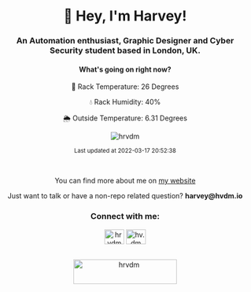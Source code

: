 <h1 align="center">👋 Hey, I'm Harvey!</h1>
<h3 align="center">An Automation enthusiast, Graphic Designer and Cyber Security student based in London, UK.</h3>
<h4 align="center">What's going on right now?</h4>
<p align="center">🧮 Rack Temperature: 26 Degrees</p>
<p align="center">💧 Rack Humidity: 40%</p>
<p align="center">🌦️ Outside Temperature: 6.31 Degrees</p>
<p align="center"> <img src="https://komarev.com/ghpvc/?username=hrvdm&label=Profile%20views&color=0e75b6&style=flat" alt="hrvdm" /> </p>
<p align="center"><sub>Last updated at 2022-03-17 20:52:38</sub></p>
<br>

<p align="center">You can find more about me on <a href="https://hvdm.io">my website</a></p>
<p align="center">Just want to talk or have a non-repo related question? <strong>harvey@hvdm.io</strong></p>

<div align="center">
<h3>Connect with me:</h3>
<a href="https://twitter.com/hrvdm" target="blank"><img align="center" src="https://raw.githubusercontent.com/rahuldkjain/github-profile-readme-generator/master/src/images/icons/Social/twitter.svg" alt="hrvdm" height="30" width="40" /></a>
<a href="https://instagram.com/hv.dm" target="blank"><img align="center" src="https://raw.githubusercontent.com/rahuldkjain/github-profile-readme-generator/master/src/images/icons/Social/instagram.svg" alt="hv.dm" height="30" width="40" /></a>
</div><br>
<p align="center"><a href="https://www.buymeacoffee.com/hrvdm"> <img src="https://cdn.buymeacoffee.com/buttons/v2/default-yellow.png" height="50" width="210" alt="hrvdm" /></a></p><br>